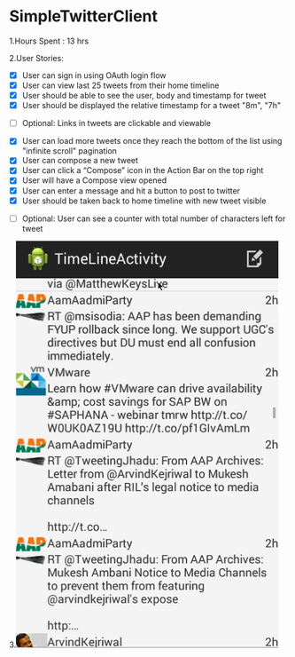 SimpleTwitterClient
===================
1.Hours Spent : 13 hrs

2.User Stories:
* [x] User can sign in using OAuth login flow
* [x] User can view last 25 tweets from their home timeline
* [x] User should be able to see the user, body and timestamp for tweet
* [x] User should be displayed the relative timestamp for a tweet "8m", "7h"
- [ ] Optional: Links in tweets are clickable and viewable
* [x] User can load more tweets once they reach the bottom of the list using "infinite scroll" pagination
* [x] User can compose a new tweet
* [x] User can click a “Compose” icon in the Action Bar on the top right
* [x] User will have a Compose view opened
* [x] User can enter a message and hit a button to post to twitter
* [x] User should be taken back to home timeline with new tweet visible
- [ ] Optional: User can see a counter with total number of characters left for tweet

3.![Video Walkthrough](SimpleTwitterClient/twitterClient.gif)
